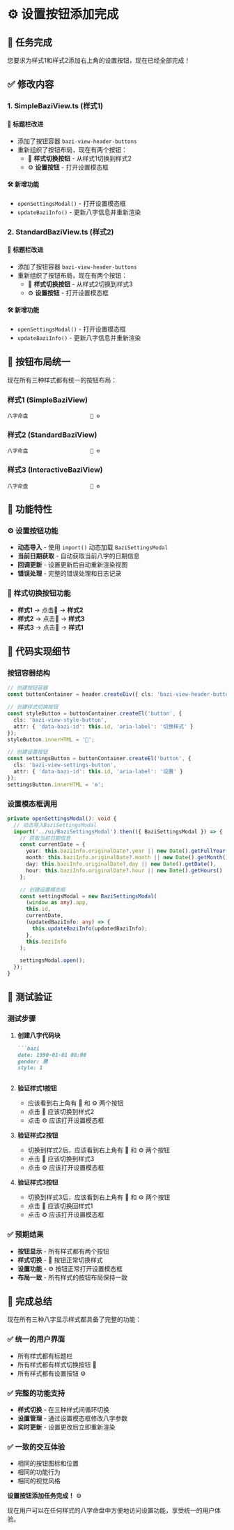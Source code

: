 # ⚙️ 设置按钮添加完成

## 🎯 任务完成

您要求为样式1和样式2添加右上角的设置按钮，现在已经全部完成！

## ✅ 修改内容

### 1. **SimpleBaziView.ts (样式1)**

#### 🔧 **标题栏改进**
- 添加了按钮容器 `bazi-view-header-buttons`
- 重新组织了按钮布局，现在有两个按钮：
  - 🎨 **样式切换按钮** - 从样式1切换到样式2
  - ⚙️ **设置按钮** - 打开设置模态框

#### 🛠️ **新增功能**
- `openSettingsModal()` - 打开设置模态框
- `updateBaziInfo()` - 更新八字信息并重新渲染

### 2. **StandardBaziView.ts (样式2)**

#### 🔧 **标题栏改进**
- 添加了按钮容器 `bazi-view-header-buttons`
- 重新组织了按钮布局，现在有两个按钮：
  - 🎨 **样式切换按钮** - 从样式2切换到样式3
  - ⚙️ **设置按钮** - 打开设置模态框

#### 🛠️ **新增功能**
- `openSettingsModal()` - 打开设置模态框
- `updateBaziInfo()` - 更新八字信息并重新渲染

## 🎨 按钮布局统一

现在所有三种样式都有统一的按钮布局：

### 样式1 (SimpleBaziView)
```
八字命盘                    🎨 ⚙️
```

### 样式2 (StandardBaziView)  
```
八字命盘                    🎨 ⚙️
```

### 样式3 (InteractiveBaziView)
```
八字命盘                    🎨 ⚙️
```

## 🔧 功能特性

### ⚙️ **设置按钮功能**
- **动态导入** - 使用 `import()` 动态加载 `BaziSettingsModal`
- **当前日期获取** - 自动获取当前八字的日期信息
- **回调更新** - 设置更新后自动重新渲染视图
- **错误处理** - 完整的错误处理和日志记录

### 🎨 **样式切换按钮功能**
- **样式1** → 点击🎨 → **样式2**
- **样式2** → 点击🎨 → **样式3**  
- **样式3** → 点击🎨 → **样式1**

## 🎯 代码实现细节

### 按钮容器结构
```typescript
// 创建按钮容器
const buttonContainer = header.createDiv({ cls: 'bazi-view-header-buttons' });

// 创建样式切换按钮
const styleButton = buttonContainer.createEl('button', {
  cls: 'bazi-view-style-button',
  attr: { 'data-bazi-id': this.id, 'aria-label': '切换样式' }
});
styleButton.innerHTML = '🎨';

// 创建设置按钮
const settingsButton = buttonContainer.createEl('button', {
  cls: 'bazi-view-settings-button',
  attr: { 'data-bazi-id': this.id, 'aria-label': '设置' }
});
settingsButton.innerHTML = '⚙️';
```

### 设置模态框调用
```typescript
private openSettingsModal(): void {
  // 动态导入BaziSettingsModal
  import('../ui/BaziSettingsModal').then(({ BaziSettingsModal }) => {
    // 获取当前日期信息
    const currentDate = {
      year: this.baziInfo.originalDate?.year || new Date().getFullYear(),
      month: this.baziInfo.originalDate?.month || new Date().getMonth() + 1,
      day: this.baziInfo.originalDate?.day || new Date().getDate(),
      hour: this.baziInfo.originalDate?.hour || new Date().getHours()
    };

    // 创建设置模态框
    const settingsModal = new BaziSettingsModal(
      (window as any).app,
      this.id,
      currentDate,
      (updatedBaziInfo: any) => {
        this.updateBaziInfo(updatedBaziInfo);
      },
      this.baziInfo
    );

    settingsModal.open();
  });
}
```

## 🧪 测试验证

### 测试步骤
1. **创建八字代码块**
   ```markdown
   ```bazi
   date: 1990-01-01 08:00
   gender: 男
   style: 1
   ```
   ```

2. **验证样式1按钮**
   - 应该看到右上角有 🎨 和 ⚙️ 两个按钮
   - 点击 🎨 应该切换到样式2
   - 点击 ⚙️ 应该打开设置模态框

3. **验证样式2按钮**
   - 切换到样式2后，应该看到右上角有 🎨 和 ⚙️ 两个按钮
   - 点击 🎨 应该切换到样式3
   - 点击 ⚙️ 应该打开设置模态框

4. **验证样式3按钮**
   - 切换到样式3后，应该看到右上角有 🎨 和 ⚙️ 两个按钮
   - 点击 🎨 应该切换回样式1
   - 点击 ⚙️ 应该打开设置模态框

### ✅ 预期结果
- **按钮显示** - 所有样式都有两个按钮
- **样式切换** - 🎨 按钮正常切换样式
- **设置功能** - ⚙️ 按钮正常打开设置模态框
- **布局一致** - 所有样式的按钮布局保持一致

## 🎉 完成总结

现在所有三种八字显示样式都具备了完整的功能：

### ✅ **统一的用户界面**
- 所有样式都有标题栏
- 所有样式都有样式切换按钮 🎨
- 所有样式都有设置按钮 ⚙️

### ✅ **完整的功能支持**
- **样式切换** - 在三种样式间循环切换
- **设置管理** - 通过设置模态框修改八字参数
- **实时更新** - 设置更改后立即重新渲染

### ✅ **一致的交互体验**
- 相同的按钮图标和位置
- 相同的功能行为
- 相同的视觉风格

**设置按钮添加任务完成！** ⚙️

现在用户可以在任何样式的八字命盘中方便地访问设置功能，享受统一的用户体验。

